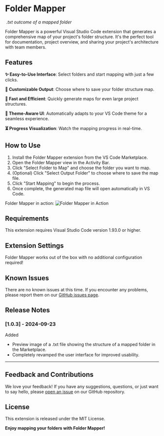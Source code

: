 # Folder Mapper

<p>
    <img src="https://raw.githubusercontent.com/m0n0t0ny/folder-mapper/main/images/folder-mapper-extension-preview.png" alt>
    <em>.txt outcome of a mapped folder</em>
</p>

Folder Mapper is a powerful Visual Studio Code extension that generates a comprehensive map of your project's folder structure. It's the perfect tool for documentation, project overview, and sharing your project's architecture with team members.

## Features

**✨ Easy-to-Use Interface**: Select folders and start mapping with just a few clicks.

**📁 Customizable Output**: Choose where to save your folder structure map.

**🚀 Fast and Efficient**: Quickly generate maps for even large project structures.

**🎨 Theme-Aware UI**: Automatically adapts to your VS Code theme for a seamless experience.

**⏳ Progress Visualization**: Watch the mapping progress in real-time.

## How to Use

1. Install the Folder Mapper extension from the VS Code Marketplace.
2. Open the Folder Mapper view in the Activity Bar.
3. Click "Select Folder to Map" and choose the folder you want to map.
4. (Optional) Click "Select Output Folder" to choose where to save the map file.
5. Click "Start Mapping" to begin the process.
6. Once complete, the generated map file will open automatically in VS Code.

Folder Mapper in action:
![Folder Mapper in Action](https://raw.githubusercontent.com/m0n0t0ny/folder-mapper/main/images/folder-mapper-demo.gif)

## Requirements

This extension requires Visual Studio Code version 1.93.0 or higher.

## Extension Settings

Folder Mapper works out of the box with no additional configuration required!

## Known Issues

There are no known issues at this time. If you encounter any problems, please report them on our [GitHub issues page](https://github.com/m0n0t0ny/folder-mapper/issues).

## Release Notes

### [1.0.3] - 2024-09-23

Added

- Preview image of a .txt file showing the structure of a mapped folder in the Marketplace.
- Completely revamped the user interface for improved usability.

---

## Feedback and Contributions

We love your feedback! If you have any suggestions, questions, or just want to say hello, please [open an issue](https://github.com/m0n0t0ny/folder-mapper/issues) on our GitHub repository.

## License

This extension is released under the MIT License.

**Enjoy mapping your folders with Folder Mapper!**
